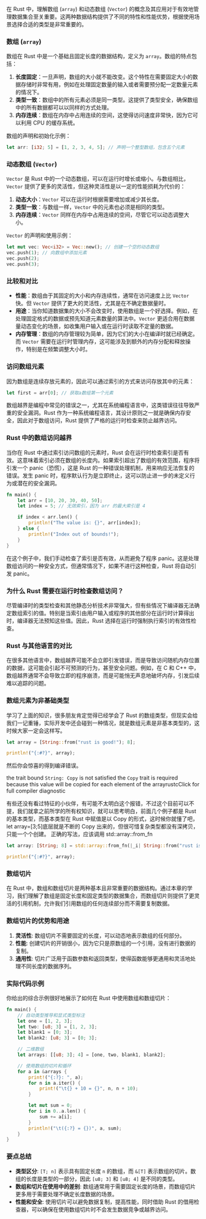 在 Rust 中，理解数组 (`array`) 和动态数组 (`Vector`) 的概念及其应用对于有效地管理数据集合至关重要。这两种数据结构提供了不同的特性和性能优势，根据使用场景选择合适的类型是非常重要的。

### 数组 (`array`)

数组在 Rust 中是一个基础且固定长度的数据结构，定义为 `array`。数组的特点包括：

1. **长度固定**：一旦声明，数组的大小就不能改变。这个特性在需要固定大小的数据存储时非常有用，例如在处理固定数量的输入或者需要预分配一定数量元素的情况下。
2. **类型一致**：数组中的所有元素必须是同一类型。这提供了类型安全，确保数组中的所有数据都可以以同样的方式处理。
3. **内存连续**：数组在内存中占用连续的空间，这使得访问速度非常快，因为它可以利用 CPU 的缓存系统。

数组的声明和初始化示例：

```rust
let arr: [i32; 5] = [1, 2, 3, 4, 5]; // 声明一个整型数组，包含五个元素
```

### 动态数组 (`Vector`)

`Vector` 是 Rust 中的一个动态数组，可以在运行时增长或缩小。与数组相比，`Vector` 提供了更多的灵活性，但这种灵活性是以一定的性能损耗为代价的：

1. **动态大小**：`Vector` 可以在运行时根据需要增加或减少其长度。
2. **类型一致**：与数组一样，`Vector` 中的元素也必须是相同的类型。
3. **内存连续**：`Vector` 同样在内存中占用连续的空间，尽管它可以动态调整大小。

`Vector` 的声明和使用示例：

```rust
let mut vec: Vec<i32> = Vec::new(); // 创建一个空的动态数组
vec.push(1); // 向数组中添加元素
vec.push(2);
vec.push(3);
```

### 比较和对比

- **性能**：数组由于其固定的大小和内存连续性，通常在访问速度上比 `Vector` 快。但 `Vector` 提供了更大的灵活性，尤其是在不确定数据量时。
- **用途**：当你知道数据集的大小不会改变时，使用数组是一个好选择。例如，在处理固定格式的数据或预先知道元素数量的算法中。`Vector` 更适合用在数据量动态变化的场景，如收集用户输入或在运行时读取不定量的数据。
- **内存管理**：数组的内存管理较为简单，因为它们的大小在编译时就已经确定。而 `Vector` 需要在运行时管理内存，这可能涉及到额外的内存分配和释放操作，特别是在频繁调整大小时。

### 访问数组元素

因为数组是连续存放元素的，因此可以通过索引的方式来访问存放其中的元素：

```rust
let first = arr[0]; // 获取a数组第一个元素

```

数组越界是编程中常见的错误之一，尤其在系统编程语言中，这类错误往往导致严重的安全漏洞。Rust 作为一种系统编程语言，其设计原则之一就是确保内存安全，因此对于数组访问，Rust 提供了严格的运行时检查来防止越界访问。

### Rust 中的数组访问越界

当你在 Rust 中通过索引访问数组的元素时，Rust 会在运行时检查索引是否有效。这意味着索引必须在数组的长度内。如果索引超出了数组的有效范围，程序将引发一个 panic（恐慌），这是 Rust 的一种错误处理机制，用来响应无法恢复的错误。发生 panic 时，程序默认行为是立即终止，这可以防止进一步的未定义行为或潜在的安全漏洞。

```rust
fn main() {
    let arr = [10, 20, 30, 40, 50];
    let index = 5; // 无效索引，因为 arr 的最大索引是 4

    if index < arr.len() {
        println!("The value is: {}", arr[index]);
    } else {
        println!("Index out of bounds!");
    }
}
```

在这个例子中，我们手动检查了索引是否有效，从而避免了程序 panic。这是处理数组访问的一种安全方式，但通常情况下，如果不进行这种检查，Rust 将自动引发 panic。

### 为什么 Rust 需要在运行时检查数组访问？

尽管编译时的类型检查和其他静态分析技术非常强大，但有些情况下编译器无法确定数组索引的值。特别是当索引由用户输入或程序的其他部分在运行时计算得出时，编译器无法预知这些值。因此，Rust 选择在运行时强制执行索引的有效性检查。

### Rust 与其他语言的对比

在很多其他语言中，数组越界可能不会立即引发错误，而是导致访问随机内存位置的数据，这可能会引起不可预测的行为，甚至安全问题。例如，在 C 和 C++ 中，数组越界通常不会导致立即的程序崩溃，而是可能悄无声息地破坏内存，引发后续难以追踪的问题。

### 数组元素为非基础类型

学习了上面的知识，很多朋友肯定觉得已经学会了 Rust 的数组类型，但现实会给我们一记重锤，实际开发中还会碰到一种情况，就是数组元素是非基本类型的，这时候大家一定会这样写。

```rust
let array = [String::from("rust is good!"); 8];

println!("{:#?}", array);

```

然后你会惊喜的得到编译错误。

the trait bound `String: Copy` is not satisfied
the `Copy` trait is required because this value will be copied for each element of the arrayrustcClick for full compiler diagnostic

有些还没有看过特征的小伙伴，有可能不太明白这个报错，不过这个目前可以不提，我们就拿之前所学的所有权知识，就可以思考明白，前面几个例子都是 Rust 的基本类型，而基本类型在 Rust 中赋值是以 Copy 的形式，这时候你就懂了吧，let array=[3;5]底层就是不断的 Copy 出来的，但很可惜复杂类型都没有深拷贝，只能一个个创建。
正确的写法，应该调用 std::array::from_fn

```rust
let array: [String; 8] = std::array::from_fn(|_i| String::from("rust is good!"));

println!("{:#?}", array);

```

### 数组切片
在 Rust 中，数组和数组切片是两种基本且非常重要的数据结构。通过本章的学习，我们理解了数组是固定长度和固定类型的数据集合，而数组切片则提供了更灵活的引用机制，允许我们引用数组的任何连续部分而不需要复制数据。

### 数组切片的优势和用途

1. **灵活性**: 数组切片不需要固定的长度，可以动态地表示数组的任何部分。
2. **性能**: 创建切片的开销很小，因为它只是原数组的一个引用，没有进行数据的复制。
3. **通用性**: 切片广泛用于函数参数和返回类型，使得函数能够更通用和灵活地处理不同长度的数据序列。

### 实际代码示例

你给出的综合示例很好地展示了如何在 Rust 中使用数组和数组切片：

```rust
fn main() {
    // 自动类型推导和显式类型标注
    let one = [1, 2, 3];
    let two: [u8; 3] = [1, 2, 3];
    let blank1 = [0; 3];
    let blank2: [u8; 3] = [0; 3];

    // 二维数组
    let arrays: [[u8; 3]; 4] = [one, two, blank1, blank2];

    // 使用数组的切片和循环
    for a in &arrays {
        print!("{:?}: ", a);
        for n in a.iter() {
            print!("\t{} + 10 = {}", n, n + 10);
        }

        let mut sum = 0;
        for i in 0..a.len() {
            sum += a[i];
        }
        println!("\t({:?} = {})", a, sum);
    }
}
```

### 要点总结

- **类型区分**: `[T; n]` 表示具有固定长度 `n` 的数组，而 `&[T]` 表示数组的切片。数组的长度是类型的一部分，因此 `[u8; 3]` 和 `[u8; 4]` 是不同的类型。
- **数组和切片在使用中的差别**: 数组通常用于需要固定长度的场景，而数组切片更多用于需要处理不确定长度数据的场景。
- **性能和安全**: 使用切片可以避免数据复制，提高性能，同时借助 Rust 的借用检查器，可以确保在使用数组切片时不会发生数据竞争或越界访问。